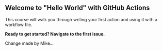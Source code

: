 ## Welcome to "Hello World" with GitHub Actions

This course will walk you through writing your first action and using it with a workflow file. 

**Ready to get started? Navigate to the first issue.**

Change made by Mike...